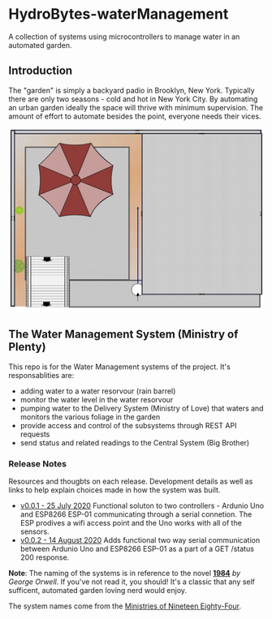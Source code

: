# HydroBytes-waterManagement
A collection of systems using microcontrollers to manage water in an automated garden.

## Introduction

The "garden" is simply a backyard padio in Brooklyn, New York. Typically there are only two seasons - cold and hot in New York City. By automating an urban garden ideally the space will thrive with minimum supervision. The amount of effort to automate besides the point, everyone needs their vices.

![Garden Layout](https://raw.githubusercontent.com/deezone/HydroBytes-waterManagement/master/resources/HydroBytes-38-74-Garden.jpg)

## The Water Management System (Ministry of Plenty)

This repo is for the Water Management systems of the project. It's responsablities are:
- adding water to a water resorvour (rain barrel)
- monitor the water level in the water resorvour
- pumping water to the Delivery System (Ministry of Love) that waters and monitors the various foliage in the garden
- provide access and control of the subsystems through REST API requests
- send status and related readings to the Central System (Big Brother)


### Release Notes
Resources and thougbts on each release. Development details as well as links to help explain choices made in how the system was built.
- [v0.0.1 - 25 July 2020](https://github.com/deezone/HydroBytes-waterManagement/blob/master/resources/releases/v00-00-01.md)
Functional soluton to two controllers - Ardunio Uno and ESP8266 ESP-01 communicating through a serial connetion. The ESP prodives a wifi access point and the Uno works with all of the sensors.
- [v0.0.2 - 14 August 2020](https://github.com/deezone/HydroBytes-waterManagement/blob/master/resources/releases/v00-00-02.md)
Adds functional two way serial communication between Ardunio Uno and ESP8266 ESP-01 as a part of a GET /status 200 response.


**Note**: The naming of the systems is in reference to the novel **[1984](https://en.wikipedia.org/wiki/Nineteen_Eighty-Four)** *by George Orwell*. If you've not read it, you should! It's a classic that any self sufficent, automated garden loving nerd would enjoy.

The system names come from the [Ministries of Nineteen Eighty-Four](
https://en.wikipedia.org/wiki/Ministries_of_Nineteen_Eighty-Four).